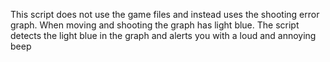 This script does not use the game files and instead uses the shooting error graph. When moving and shooting the graph has light blue. The script detects the light blue in the graph and alerts you with a loud and annoying beep
